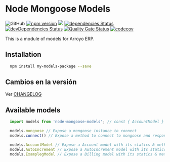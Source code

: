 # Node Mongoose Models

![GitHub](https://img.shields.io/github/license/soker90/node-mongoose-models)
[![npm version](https://badge.fury.io/js/node-mongoose-models.svg)](https://badge.fury.io/js/node-mongoose-models)
![](https://github.com/soker90/node-mongoose-models/workflows/Node.js%20CI/badge.svg)
[![dependencies Status](https://david-dm.org/soker90/node-mongoose-models/status.svg)](https://david-dm.org/soker90/node-mongoose-models)
[![devDependencies Status](https://david-dm.org/soker90/node-mongoose-models/dev-status.svg)](https://david-dm.org/soker90/node-mongoose-models?type=dev)
[![Quality Gate Status](https://sonarcloud.io/api/project_badges/measure?project=soker90_node-mongoose-models&metric=alert_status)](https://sonarcloud.io/dashboard?id=soker90_node-mongoose-models)
[![codecov](https://codecov.io/gh/soker90/node-mongoose-models/branch/master/graph/badge.svg)](https://codecov.io/gh/soker90/node-mongoose-models)

This is a module of models for Arroyo ERP.

## Installation

```bash
  npm install my-models-package --save
```

## Cambios en la versión

Ver [CHANGELOG](https://github.com/soker90/node-mongoose-models/blob/master/CHANGELOG.md)

## Available models

```javascript
  import models from 'node-mongoose-models'; // const { AccountModel } = require('node-mongoose-models');

  models.mongoose // Expose a mongoose instance to connect
  models.connect() // Expose a method to connect to mongoose and response with the connection

  models.AccountModel // Expose a Account model with its statics & methods
  models.AutoIncrement // Expose a AutoIncrement model with its statics & methods
  models.ExamplegModel // Expose a Billing model with its statics & methods

```

